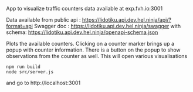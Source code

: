 App to visualize traffic counters data available at exp.fvh.io:3001

Data available from public api : https://lidotiku.api.dev.hel.ninja/api/?format=api
Swagger doc : https://lidotiku.api.dev.hel.ninja/swagger with schema: https://lidotiku.api.dev.hel.ninja/openapi-schema.json

Plots the available counters. Clicking on a counter marker brings up a popup with counter information. There is a button on the popup to show observations from the counter as well. This will open various visualisations

```
npm run build
node src/server.js
```

and go to http://localhost:3001
